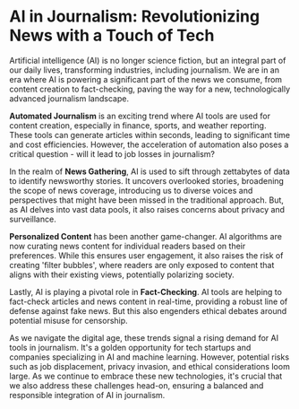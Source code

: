 # AI in Journalism: Revolutionizing News with a Touch of Tech

Artificial intelligence (AI) is no longer science fiction, but an integral part of our daily lives, transforming industries, including journalism. We are in an era where AI is powering a significant part of the news we consume, from content creation to fact-checking, paving the way for a new, technologically advanced journalism landscape.

**Automated Journalism** is an exciting trend where AI tools are used for content creation, especially in finance, sports, and weather reporting. These tools can generate articles within seconds, leading to significant time and cost efficiencies. However, the acceleration of automation also poses a critical question - will it lead to job losses in journalism?

In the realm of **News Gathering**, AI is used to sift through zettabytes of data to identify newsworthy stories. It uncovers overlooked stories, broadening the scope of news coverage, introducing us to diverse voices and perspectives that might have been missed in the traditional approach. But, as AI delves into vast data pools, it also raises concerns about privacy and surveillance.

**Personalized Content** has been another game-changer. AI algorithms are now curating news content for individual readers based on their preferences. While this ensures user engagement, it also raises the risk of creating 'filter bubbles', where readers are only exposed to content that aligns with their existing views, potentially polarizing society.

Lastly, AI is playing a pivotal role in **Fact-Checking**. AI tools are helping to fact-check articles and news content in real-time, providing a robust line of defense against fake news. But this also engenders ethical debates around potential misuse for censorship.

As we navigate the digital age, these trends signal a rising demand for AI tools in journalism. It's a golden opportunity for tech startups and companies specializing in AI and machine learning. However, potential risks such as job displacement, privacy invasion, and ethical considerations loom large. As we continue to embrace these new technologies, it's crucial that we also address these challenges head-on, ensuring a balanced and responsible integration of AI in journalism.